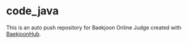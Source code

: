 # code_java
This is an auto push repository for Baekjoon Online Judge created with [BaekjoonHub](https://github.com/BaekjoonHub/BaekjoonHub).
